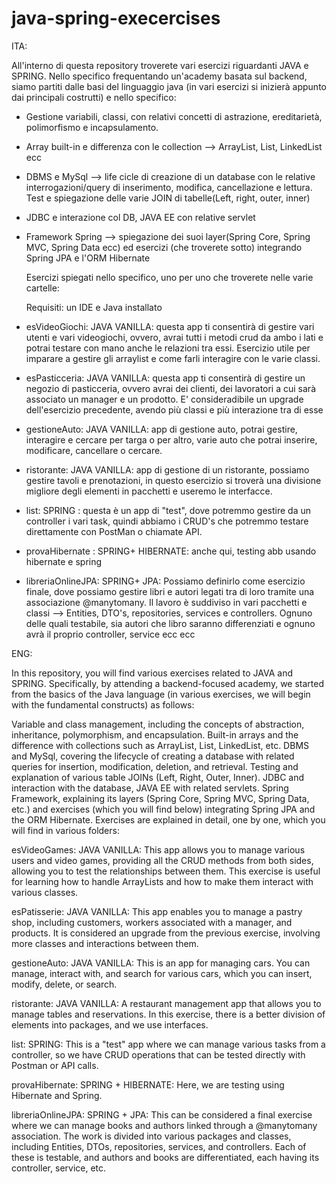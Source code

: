 # java-spring-execercises


ITA:

All'interno di questa repository troverete vari esercizi riguardanti JAVA e SPRING.
Nello specifico frequentando un'academy basata sul backend, siamo partiti dalle basi del linguaggio java (in vari esercizi si inizierà appunto dai principali costrutti) e nello specifico:

- Gestione variabili, classi, con relativi concetti di astrazione, ereditarietà, polimorfismo e incapsulamento.
- Array built-in e differenza con le collection --> ArrayList, List, LinkedList ecc
- DBMS e MySql --> life cicle di creazione di un database con le relative interrogazioni/query di inserimento, modifica, cancellazione e lettura.
  Test e spiegazione delle varie JOIN di tabelle(Left, right, outer, inner)
- JDBC e interazione col DB, JAVA EE con relative servlet
- Framework Spring  --> spiegazione dei suoi layer(Spring Core, Spring MVC, Spring Data ecc) ed esercizi (che troverete sotto) integrando Spring JPA e l'ORM Hibernate

  
  Esercizi spiegati nello specifico, uno per uno che troverete nelle varie cartelle:

  Requisiti: un IDE e Java installato

- esVideoGiochi: JAVA VANILLA: questa app ti consentirà di gestire vari utenti e vari videogiochi, ovvero, avrai tutti i metodi crud da ambo i lati
  e potrai testare con mano anche le relazioni tra essi.
  Esercizio utile per imparare a gestire gli arraylist e come farli interagire con le varie classi.

- esPasticceria: JAVA VANILLA: questa app ti consentirà di gestire un negozio di pasticceria, ovvero avrai dei clienti, dei lavoratori a cui sarà associato un manager e un prodotto.
  E' consideradibile un upgrade dell'esercizio precedente, avendo più classi e più interazione tra di esse

- gestioneAuto: JAVA VANILLA: app di gestione auto, potrai gestire, interagire e cercare per targa o per altro, varie auto che potrai inserire, modificare, cancellare o cercare.

- ristorante: JAVA VANILLA: app di gestione di un ristorante, possiamo gestire tavoli e prenotazioni, in questo esercizio si troverà una divisione migliore degli elementi
  in pacchetti e useremo le interfacce.

- list: SPRING : questa è un app di "test", dove potremmo gestire da un controller i vari task, quindi abbiamo i CRUD's che potremmo testare
  direttamente con PostMan o chiamate API.

- provaHibernate : SPRING+ HIBERNATE: anche qui, testing abb usando hibernate e spring

- libreriaOnlineJPA: SPRING+ JPA: Possiamo definirlo come esercizio finale, dove possiamo gestire libri e autori legati tra di loro tramite una associazione @manytomany.
  Il lavoro è suddiviso in vari pacchetti e classi --> Entities, DTO's, repositories, services e controllers.
  Ognuno delle quali testabile, sia autori che libro saranno differenziati e ognuno avrà il proprio controller, service ecc ecc


ENG:

In this repository, you will find various exercises related to JAVA and SPRING. Specifically, by attending a backend-focused academy, we started from the basics of the Java language (in various exercises, we will begin with the fundamental constructs) as follows:

Variable and class management, including the concepts of abstraction, inheritance, polymorphism, and encapsulation.
Built-in arrays and the difference with collections such as ArrayList, List, LinkedList, etc.
DBMS and MySql, covering the lifecycle of creating a database with related queries for insertion, modification, deletion, and retrieval. Testing and explanation of various table JOINs (Left, Right, Outer, Inner).
JDBC and interaction with the database, JAVA EE with related servlets.
Spring Framework, explaining its layers (Spring Core, Spring MVC, Spring Data, etc.) and exercises (which you will find below) integrating Spring JPA and the ORM Hibernate.
Exercises are explained in detail, one by one, which you will find in various folders:

esVideoGames: JAVA VANILLA: This app allows you to manage various users and video games, providing all the CRUD methods from both sides, allowing you to test the relationships between them. This exercise is useful for learning how to handle ArrayLists and how to make them interact with various classes.

esPatisserie: JAVA VANILLA: This app enables you to manage a pastry shop, including customers, workers associated with a manager, and products. It is considered an upgrade from the previous exercise, involving more classes and interactions between them.

gestioneAuto: JAVA VANILLA: This is an app for managing cars. You can manage, interact with, and search for various cars, which you can insert, modify, delete, or search.

ristorante: JAVA VANILLA: A restaurant management app that allows you to manage tables and reservations. In this exercise, there is a better division of elements into packages, and we use interfaces.

list: SPRING: This is a "test" app where we can manage various tasks from a controller, so we have CRUD operations that can be tested directly with Postman or API calls.

provaHibernate: SPRING + HIBERNATE: Here, we are testing using Hibernate and Spring.

libreriaOnlineJPA: SPRING + JPA: This can be considered a final exercise where we can manage books and authors linked through a @manytomany association. The work is divided into various packages and classes, including Entities, DTOs, repositories, services, and controllers. Each of these is testable, and authors and books are differentiated, each having its controller, service, etc.

